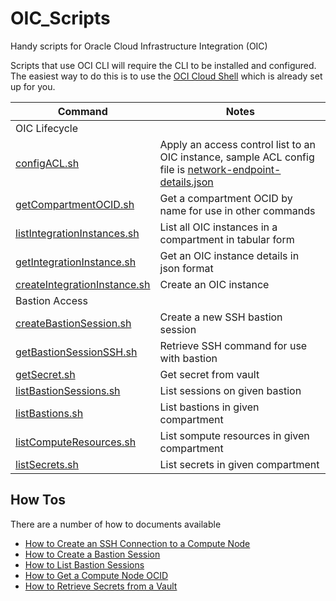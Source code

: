 # OIC_Scripts
Handy scripts for Oracle Cloud Infrastructure Integration (OIC)

Scripts that use OCI CLI will require the CLI to be installed and configured. The easiest way to do this is to use the [OCI Cloud Shell](https://docs.oracle.com/en-us/iaas/Content/API/Concepts/cloudshellintro.htm) which is already set up for you.

|Command|Notes|
|-------|-----|
|OIC Lifecycle||
|[configACL.sh](bin/configACL.sh)|Apply an access control list to an OIC instance, sample ACL config file is [network-endpoint-details.json](samples/network-endpoint-details.json)|
|[getCompartmentOCID.sh](bin/getCompartmentOCID.sh)|Get a compartment OCID by name for use in other commands|
|[listIntegrationInstances.sh](bin/listIntegrationInstances.sh)|List all OIC instances in a compartment in tabular form|
|[getIntegrationInstance.sh](bin/getIntegrationInstance.sh)|Get an OIC instance details in json format|
|[createIntegrationInstance.sh](bin/createIntegrationInstance.sh)|Create an OIC instance|
|Bastion Access||
|[createBastionSession.sh](bin/createBastionSession.sh)|Create a new SSH bastion session|
|[getBastionSessionSSH.sh](bin/getBastionSessionSSH.sh)|Retrieve SSH command for use with bastion|
|[getSecret.sh](bin/getSecret.sh)|Get secret from vault|
|[listBastionSessions.sh](bin/listBastionSessions.sh)|List sessions on given bastion|
|[listBastions.sh](bin/listBastions.sh)|List bastions in given compartment|
|[listComputeResources.sh](bin/listComputeResources.sh)|List sompute resources in given compartment|
|[listSecrets.sh](bin/listSecrets.sh)|List secrets in given compartment|

## How Tos
There are a number of how to documents available
* [How to Create an SSH Connection to a Compute Node](HowTo/ConnectToComputeNodeUsingBastion.md)
* [How to Create a Bastion Session](HowTo/CreateBastionSession.md)
* [How to List Bastion Sessions](HowTo/ListBastionSessions.md)
* [How to Get a Compute Node OCID](HowTo/GetComputeNodeOCID.md)
* [How to Retrieve Secrets from a Vault](HowTo/RetrieveSecretsFromVault.md)

